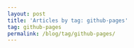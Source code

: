 ```yaml
---
layout: post
title: 'Articles by tag: github-pages'
tag: github-pages
permalink: /blog/tag/github-pages/
---
```

